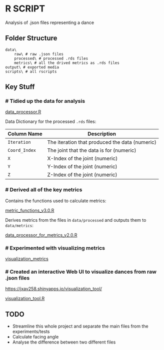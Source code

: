 # R SCRIPT

Analysis of .json files representing a dance

## Folder Structure

```
data\ 
    raw\ # raw .json files
    processed\ # processed .rds files
    metrics\ # all the drived metrics as .rds files
output\ # exported media
scripts\ # all rscripts
```


## Key Stuff

### # Tidied up the data for analysis

[data_processor.R](https://github.com/jzho987/dance-ai-research-project/blob/feat/rscript/src/rscript/scripts/processing_the_data/data_processer.R)

Data Dictionary for the processed `.rds` files:

| Column Name | Description                                 |
|-------------|---------------------------------------------|
| `Iteration`        |  The iteration that produced the data  (numeric)        |
| `Coord_Index`      |  The joint that the data is for (numeric)       |
| `X`       | X-Index of the joint (numeric)      |
| `Y`| Y-Index of the joint (numeric) |
|`Z` | Z-Index of the joint (numeric) |

### # Derived all of the key metrics

Contains the functions used to calculate metrics:

[metric_functions_v3.0.R](https://github.com/jzho987/dance-ai-research-project/blob/feat/rscript/src/rscript/scripts/calculating_metrics/metric_functions_v3.0.R)

Derives metrics from the files in `data/processed` and outputs them to `data/metrics`:

[data_processor_for_metrics_v2.0.R](https://github.com/jzho987/dance-ai-research-project/blob/feat/rscript/src/rscript/scripts/calculating_metrics/data_processor_for_metrics_V2.0R)

### # Experimented with visualizing metrics

[visualization_metrics](https://github.com/jzho987/dance-ai-research-project/blob/feat/rscript/src/rscript/scripts/visualizing_metrics)

### # Created an interactive Web UI to visualize dances from raw .json files

https://jxav258.shinyapps.io/visualization_tool/

[visualization_tool.R](https://github.com/jzho987/dance-ai-research-project/blob/feat/rscript/src/rscript/scripts/visualization_tool/visualization_tool.R)

## TODO

- Streamline this whole project and separate the main files from the experiments/tests
- Calculate facing angle
- Analyse the difference between two different files

